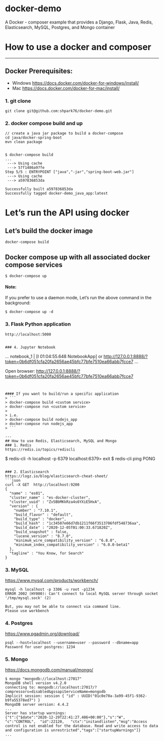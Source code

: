 # docker-demo
A Docker - composer example that provides a Django, Flask, Java, Redis, Elasticsearch, MySQL, Postgres, and Mongo container

# How to use a docker and composer
---
## Docker Prerequisites:
- Windows
https://docs.docker.com/docker-for-windows/install/
- Mac
https://docs.docker.com/docker-for-mac/install/


### 1. git clone
```
git clone git@github.com:shpark76/docker-demo.git
```

### 2. docker compose build and up 
```
// create a java jar package to build a docker-compose
cd java/docker-spring-boot
mvn clean package


$ docker-compose build
...
 ---> Using cache
 ---> 57f1486a97fe
Step 5/5 : ENTRYPOINT ["java","-jar","spring-boot-web.jar"]
 ---> Using cache
 ---> a597836853da

Successfully built a597836853da
Successfully tagged docker-demo_java_app:latest
```

# Let’s run the API using docker
## Let’s build the docker image
```
docker-compose build
```

## Docker compose up with all associated docker compose services
```
$ docker-compose up
```
#### Note:
If you prefer to use a daemon mode, Let’s run the above command in the background:
```
$ docker-compose up -d
```

### 3. Flask Python application
```
http://localhost:5000
```

<!-- ### 4. Django Python application
```
http://localhost:8000
```

### 5. Java application
```
http://localhost:8080
```  

### 6. Node.js application
Reference: https://github.com/nodejs/docker-node/blob/master/README.md#how-to-use-this-image
```
...
http://localhost:3000 -->
```  

### 4. Jupyter Notebook
```
...
notebook_1        | [I 01:04:55.648 NotebookApp]  or http://127.0.0.1:8888/?token=0b6df051cfa20fa2656ae45bfc77bfe7510ea66abb7fcce7
...

Open browser:
http://127.0.0.1:8888/?token=0b6df051cfa20fa2656ae45bfc77bfe7510ea66abb7fcce7
```


#### If you want to build/run a specific application
> ```
> docker-compose build <custom service>
> docker-compose run <custom service>
> 
> i.e. 
> docker-compose build nodejs_app
> docker-compose run nodejs_app
> ```

---
## How to use Redis, Elasticsearch, MySQL and Mongo
### 1. Redis
https://redis.io/topics/rediscli
```
$ redis-cli -h localhost -p 6379
localhost:6379> exit
$ redis-cli ping
PONG
```

### 2. Elasticsearch
https://logz.io/blog/elasticsearch-cheat-sheet/
```json
curl -X GET  http://localhost:9200
{
  "name" : "es01",
  "cluster_name" : "es-docker-cluster",
  "cluster_uuid" : "Zv5BbMKkRza4s6YXiE5HxA",
  "version" : {
    "number" : "7.10.1",
    "build_flavor" : "default",
    "build_type" : "docker",
    "build_hash" : "1c34507e66d7db1211f66f3513706fdf548736aa",
    "build_date" : "2020-12-05T01:00:33.671820Z",
    "build_snapshot" : false,
    "lucene_version" : "8.7.0",
    "minimum_wire_compatibility_version" : "6.8.0",
    "minimum_index_compatibility_version" : "6.0.0-beta1"
  },
  "tagline" : "You Know, for Search"
}
```

### 3. MySQL
https://www.mysql.com/products/workbench/
```
mysql -h localhost -p 3306 -u root -p1234
ERROR 2002 (HY000): Can't connect to local MySQL server through socket '/tmp/mysql.sock' (2)

But, you may not be able to connect via command line.
Please use workbench
```

### 4. Postgres
https://www.pgadmin.org/download/
```
psql --host=localhost --username=user --password --dbname=app
Password for user postgres: 1234
```

### 5. Mongo
https://docs.mongodb.com/manual/mongo/
```
$ mongo "mongodb://localhost:27017"
MongoDB shell version v4.2.0
connecting to: mongodb://localhost:27017/?compressors=disabled&gssapiServiceName=mongodb
Implicit session: session { "id" : UUID("01c0e70a-3a99-45f1-9362-b9fa55378ed7") }
MongoDB server version: 4.4.2
...
Server has startup warnings:
{"t":{"$date":"2020-12-29T22:41:27.486+00:00"},"s":"W",  "c":"CONTROL",  "id":22120,   "ctx":"initandlisten","msg":"Access control is not enabled for the database. Read and write access to data and configuration is unrestricted","tags":["startupWarnings"]}
...
```